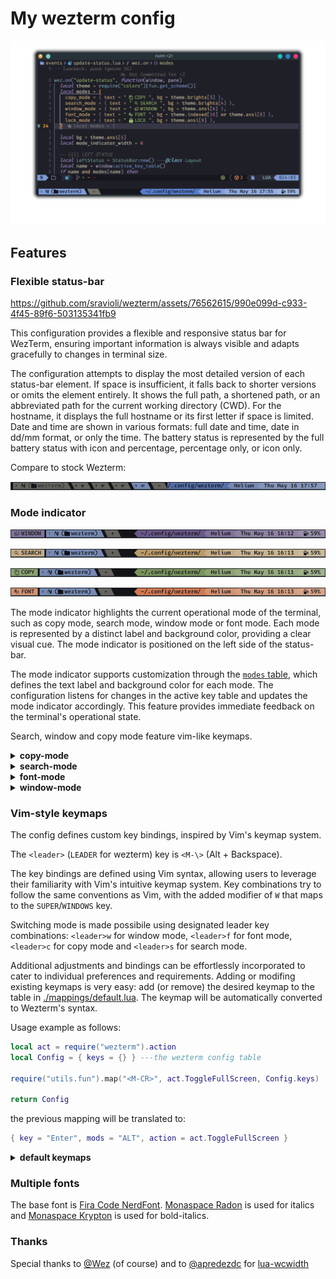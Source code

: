 # My wezterm config

![configuration showcase](./.github/assets/config-showcase.png)

## Features

### Flexible status-bar

<https://github.com/sravioli/wezterm/assets/76562615/990e099d-c933-4f45-89f6-503135341fb9>

This configuration provides a flexible and responsive status bar for WezTerm,
ensuring important information is always visible and adapts gracefully to changes
in terminal size.

The configuration attempts to display the most detailed version of each
status-bar element.  If space is insufficient, it falls back to shorter versions
or omits the element entirely.  It shows the full path, a shortened path, or an
abbreviated path for the current working directory (CWD). For the hostname, it
displays the full hostname or its first letter if space is limited. Date and time
are shown in various formats: full date and time, date in dd/mm format, or
only the time. The battery status is represented by the full battery status with
icon and percentage, percentage only, or icon only.

Compare to stock Wezterm:

![stock wezterm status-bar](./.github/assets/stock-wezterm-status-bar.png)

### Mode indicator

![showcase window mode](./.github/assets/window-mode-showcase.png)

![showcase search mode](./.github/assets/search-mode-showcase.png)

![showcase copy mode](./.github/assets/copy-mode-showcase.png)

![showcase font mode](./.github/assets/font-mode-showcase.png)

The mode indicator highlights the current operational mode of the terminal, such
as copy mode, search mode, window mode or font mode.  Each mode is represented by
a distinct label and background color, providing a clear visual cue.  The mode
indicator is positioned on the left side of the status-bar.

The mode indicator supports customization through the [`modes`
table](./events/update-status.lua), which defines the text label and background
color for each mode.  The configuration listens for changes in the active key
table and updates the mode indicator accordingly. This feature provides
immediate feedback on the terminal's operational state.

Search, window and copy mode feature vim-like keymaps.

<!--{{{1 MODES KEYMAPS -->
<details>
  <summary><strong>copy-mode</strong></summary>

  | Key           | Action                                   |
  | ------------- | ---------------------------------------- |
  | `<ESC>`/`<q>` | Exit copy mode                           |
  | `<Tab>`       | Jump word forward                        |
  | `<S-Tab>`     | Jump word backward                       |
  | `<CR>`        | Jump to start of next line               |
  | `<Space>`     | Set selection mode to cell               |
  | `0`           | Jump to start of line                    |
  | `$`           | Jump to end of line content              |
  | `^`           | Jump to start of line content            |
  | `,`           | Jump again backward                      |
  | `;`           | Jump again                               |
  | `F`           | Jump backward (prev char off)            |
  | `f`           | Jump forward (prev char off)             |
  | `T`           | Jump backward (prev char on)             |
  | `t`           | Jump forward (prev char on)              |
  | `G`           | Jump to scrollback bottom                |
  | `g`           | Jump to scrollback top                   |
  | `h`           | Move left                                |
  | `j`           | Move down                                |
  | `k`           | Move up                                  |
  | `l`           | Move right                               |
  | `H`           | Jump to viewport top                     |
  | `L`           | Jump to viewport bottom                  |
  | `M`           | Jump to viewport middle                  |
  | `V`           | Set selection mode to line               |
  | `v`           | Set selection mode to cell               |
  | `<C-v>`       | Set selection mode to block              |
  | `O`           | Jump to selection other end (horizontal) |
  | `o`           | Jump to selection other end              |
  | `b`           | Jump backward word                       |
  | `e`           | Jump forward word end                    |
  | `w`           | Jump forward word                        |
  | `<C-d>`       | Move by page down                        |
  | `<C-u>`       | Move by page up                          |
  | `y`           | Copy selection and exit                  |

</details>

<details>
  <summary><strong>search-mode</strong></summary>

  | Key           | Action                   |
  | ------------- | ------------------------ |
  | `<ESC>`/`<q>` | Exit search mode         |
  | `<CR>`        | Jump to prior match      |
  | `<C-n>`       | Jump to next match       |
  | `<C-N>`       | Jump to prior match      |
  | `<C-r>`       | Cycle match type         |
  | `<C-u>`       | Clear search pattern     |
  | `<PageUp>`    | Jump to prior match page |
  | `<PageDown>`  | Jump to next match page  |
  | `<UpArrow>`   | Jump to prior match      |
  | `<DownArrow>` | Jump to next match       |

</details>

<details>
  <summary><strong>font-mode</strong></summary>

  | Key           | Action             |
  | ------------- | ------------------ |
  | `<ESC>`/`<q>` | Exit font mode     |
  | `+`           | Increase font size |
  | `-`           | Decrease font size |
  | `0`           | Reset font size    |

</details>

<details>
  <summary><strong>window-mode</strong></summary>

  | Key           | Action                        |
  | --------------| ----------------------------- |
  | `<ESC>`/`<q>` | Exit window mode              |
  | `p`           | Pick pane                     |
  | `x`           | Swap with active pane         |
  | `q`           | Close current pane            |
  | `o`           | Toggle pane zoom state        |
  | `v`           | Split horizontal              |
  | `s`           | Split vertical                |
  | `<LeftArrow>` | Activate pane to the left     |
  | `<DownArrow>` | Activate pane below           |
  | `<UpArrow>`   | Activate pane above           |
  | `<RightArrow>`| Activate pane to the right    |
  | `h`           | Activate pane to the left     |
  | `j`           | Activate pane below           |
  | `k`           | Activate pane above           |
  | `l`           | Activate pane to the right    |
  | `<`           | Adjust pane size to the left  |
  | `<S->>`       | Adjust pane size to the right |
  | `+`           | Adjust pane size upwards      |
  | `-`           | Adjust pane size downwards    |

</details>
<!--}}}-->

### Vim-style keymaps

The config defines custom key bindings, inspired by Vim's keymap system.

The `<leader>` (`LEADER` for wezterm) key is `<M-\>` (Alt + Backspace).

The key bindings are defined using Vim syntax, allowing users to leverage their
familiarity with Vim's intuitive keymap system.  Key combinations try to follow
the same conventions as Vim, with the added modifier of `W` that maps to the
`SUPER`/`WINDOWS` key.

Switching mode is made possibile using designated leader key combinations:
`<leader>w` for window mode, `<leader>f` for font mode, `<leader>c` for copy mode
and `<leader>s` for search mode.

Additional adjustments and bindings can be effortlessly incorporated to cater to
individual preferences and requirements.  Adding or modifing existing keymaps is
very easy: add (or remove) the desired keymap to the table in
[./mappings/default.lua](./mappings/default.lua). The keymap will be
automatically converted to Wezterm's syntax.

Usage example as follows:

~~~lua
local act = require("wezterm").action
local Config = { keys = {} } ---the wezterm config table

require("utils.fun").map("<M-CR>", act.ToggleFullScreen, Config.keys)

return Config
~~~

the previous mapping will be translated to:

~~~lua
{ key = "Enter", mods = "ALT", action = act.ToggleFullScreen } 
~~~

<!--{{{1 DEFAULT KEYMAPS-->
<details>
  <summary><strong>default keymaps</strong></summary>

  | Key Combination | Action                                   |
  |-----------------|------------------------------------------|
  | `<C-Tab>`       | Next Tab                                  |
  | `<C-S-Tab>`     | Previous Tab                              |
  | `<M-CR>`        | Toggle Fullscreen                         |
  | `<C-S-c>`       | Copy to Clipboard                         |
  | `<C-S-v>`       | Paste from Clipboard                      |
  | `<C-S-f>`       | Search Current Selection or Empty String  |
  | `<C-S-k>`       | Clear Scrollback Buffer                   |
  | `<C-S-l>`       | Show Debug Overlay                        |
  | `<C-S-n>`       | Spawn New Window                          |
  | `<C-S-p>`       | Activate Command Palette                  |
  | `<C-S-r>`       | Reload Configuration                      |
  | `<C-S-t>`       | Spawn Tab in Current Pane Domain          |
  | `<C-S-u>`       | Character Select (Copy to Clipboard)      |
  | `<C-S-w>`       | Close Current Tab (with confirmation)     |
  | `<C-S-z>`       | Toggle Pane Zoom State                    |
  | `<PageUp>`      | Scroll Up by Page                         |
  | `<PageDown>`    | Scroll Down by Page                       |
  | `<C-S-Insert>`  | Paste from Primary Selection              |
  | `<C-Insert>`    | Copy to Primary Selection                 |
  | `<C-S-Space>`   | Quick Select                              |
  | `<C-S-">`       | Split Horizontal (Current Pane Domain)    |
  | `<C-S-%>`       | Split Vertical (Current Pane Domain)      |
  | `<C-M-h>`       | Activate Pane Direction (Left)            |
  | `<C-M-j>`       | Activate Pane Direction (Down)            |
  | `<C-M-k>`       | Activate Pane Direction (Up)              |
  | `<C-M-l>`       | Activate Pane Direction (Right)           |
  | `<leader>w`     | Activate Window Mode                      |
  | `<leader>f`     | Activate Font Mode                        |
  | `<C-g>`         | Activate Lock Mode                        |
  | `<leader>c`     | Activate Copy Mode                        |
  | `<leader>s`     | Search Current Selection or Empty String  |
  | `<S-F1>`        | Activate Tab 1                            |
  | `<S-F2>`        | Activate Tab 2                            |
  | `<S-F3>`        | Activate Tab 3                            |
  | `<S-F4>`        | Activate Tab 4                            |
  | `<S-F5>`        | Activate Tab 5                            |
  | `<S-F6>`        | Activate Tab 6                            |
  | `<S-F7>`        | Activate Tab 7                            |
  | `<S-F8>`        | Activate Tab 8                            |
  | `<S-F9>`        | Activate Tab 9                            |
  | `<S-F10>`       | Activate Tab 10                           |

</details>
<!--}}}-->

### Multiple fonts

The base font is [Fira Code
NerdFont](https://www.nerdfonts.com).
[Monaspace Radon](https://github.com/githubnext/monaspace/releases/latest) is
used for italics and [Monaspace
Krypton](https://github.com/githubnext/monaspace/releases/latest) is used for
bold-italics.

### Thanks

Special thanks to [@Wez](https://www.github.com/wez) (of course) and to
[@apredezdc](https://github.com/aperezdc/) for
[lua-wcwidth](https://github.com/aperezdc/lua-wcwidth)
